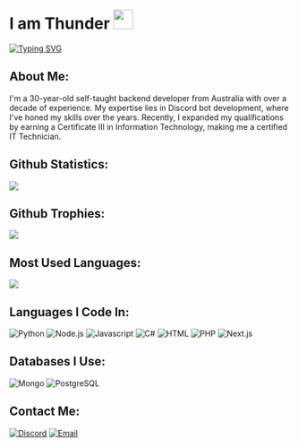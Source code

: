 <h1>I am Thunder <img src="https://cdn.discordapp.com/emojis/1055063219800117268.gif" height="35px"></h1>

[![Typing SVG](https://readme-typing-svg.demolab.com?font=Fira+Code&size=16&pause=1000&color=00FFFF&random=false&width=435&lines=Back-end+Developer+%26+Certified+IT+Technician)](https://git.io/typing-svg)

<h2>About Me:</h2>
<p>I'm a 30-year-old self-taught backend developer from Australia with over a decade of experience. My expertise lies in Discord bot development, where I've honed my skills over the years. Recently, I expanded my qualifications by earning a Certificate III in Information Technology, making me a certified IT Technician.</p>
<h2>Github Statistics:</h2>
<img src="https://github-readme-stats.vercel.app/api?username=ThunderDoesDev&show_icons=true&theme=radical">

<h2>Github Trophies:</h2>
<img src="https://github-profile-trophy.vercel.app/?username=ThunderDoesDev&rank=SS,S,AAA,AA,A,B,C&row=1&id=">

<h2>Most Used Languages:</h2>
<img src="https://github-readme-stats.vercel.app/api/top-langs/?username=ThunderDoesDev&theme=radical&layout=compact">

<h2>Languages I Code In:</h2>

![Python](https://img.shields.io/badge/python-%2300599C.svg?style=for-the-badge&logo=python&logoColor=white)
![Node.js](https://img.shields.io/badge/node.js-%2300599C.svg?style=for-the-badge&logo=node.js&logoColor=white)
![Javascript](https://img.shields.io/badge/javascript-%2300599C.svg?style=for-the-badge&logo=javascript&logoColor=white)
![C#](https://img.shields.io/badge/c%23-%2300599C.svg?style=for-the-badge&logo=c#&logoColor=white)
![HTML](https://img.shields.io/badge/html-%2300599C.svg?style=for-the-badge&logo=HTML5&logoColor=white)
![PHP](https://img.shields.io/badge/PHP-%2300599C.svg?style=for-the-badge&logo=PHP&logoColor=white)
![Next.js](https://img.shields.io/badge/Next.js-%2300599C.svg?style=for-the-badge&logo=Next.js&logoColor=white)

<h2>Databases I Use:</h2>

![Mongo](https://img.shields.io/badge/mongodb-%2300599C.svg?style=for-the-badge&logo=mongodb&logoColor=white)
![PostgreSQL](https://img.shields.io/badge/postgresql-%2300599C.svg?style=for-the-badge&logo=postgresql&logoColor=white)

<h2>Contact Me:</h2>

[![Discord](https://img.shields.io/badge/Discord-%2300599C.svg?logo=discord&logoColor=white&style=for-the-badge)](https://discord.gg/thunderdoesdev)
[![Email](https://img.shields.io/badge/Email-%2300599C.svg?logo=gmail&logoColor=white&style=for-the-badge)](mailto:contact@thunderdoesdev.gg)
